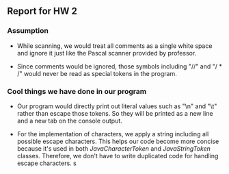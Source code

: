 ## Report for HW 2

### Assumption
- While scanning, we would treat all comments as a single white space and ignore it just like the Pascal scanner provided by professor. 

- Since comments would be ignored, those symbols including "//" and "/ * /" would never be read as special tokens in the program.

### Cool things we have done in our program 
- Our program would directly print out literal values such as "\n" and "\t" rather than escape those tokens. So they will be printed as a new line and a new tab on the console output. 

- For the implementation of characters, we apply a string including all possible escape characters. This helps our code become more concise because it's used in both *JavaCharacterToken* and *JavaStringToken* classes. Therefore, we don't have to write duplicated code for handling escape characters. s
